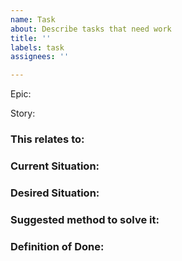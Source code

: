 ```yaml
---
name: Task
about: Describe tasks that need work
title: ''
labels: task
assignees: ''

---
```


Epic:

Story:

### This relates to: 

### Current Situation:

### Desired Situation:

### Suggested method to solve it:

### Definition of Done:

